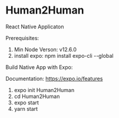 # Human2Human
React Native Applicaton

Prerequisites:

1. Min Node Verson: v12.6.0
2. install expo: npm install expo-cli --global

Build Native App with Expo:

Documentation: https://expo.io/features

1. expo init Human2Human
2. cd Human2Human
3. expo start
4. yarn start

